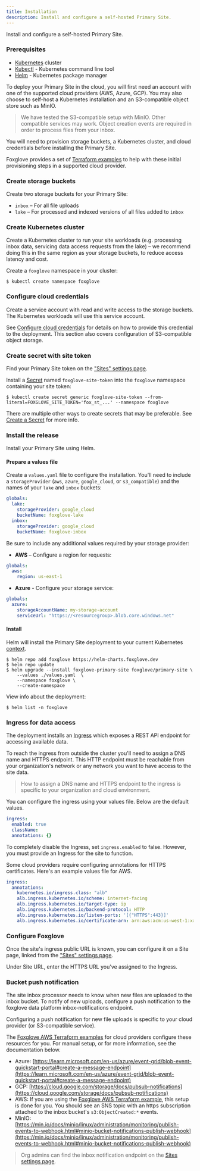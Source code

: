 ```yaml
---
title: Installation
description: Install and configure a self-hosted Primary Site.
---
```


Install and configure a self-hosted Primary Site.

### Prerequisites

- [Kubernetes](https://kubernetes.io/) cluster
- [Kubectl](https://kubernetes.io/docs/tasks/tools/) - Kubernetes command line tool
- [Helm](https://helm.sh/) - Kubernetes package manager

To deploy your Primary Site in the cloud, you will first need an account with one of the supported cloud providers (AWS, Azure, GCP). You may also choose to self-host a Kubernetes installation and an S3-compatible object store such as MinIO.

> We have tested the S3-compatible setup with MinIO. Other compatible services may work. Object creation events are required in order to process files from your inbox.

You will need to provision storage buckets, a Kubernetes cluster, and cloud credentials before installing the Primary Site.

Foxglove provides a set of [Terraform examples](https://github.com/foxglove/terraform-examples) to help with these initial provisioning steps in a supported cloud provider.

### Create storage buckets

Create two storage buckets for your Primary Site:

- `inbox` – For all file uploads
- `lake` – For processed and indexed versions of all files added to `inbox`

### Create Kubernetes cluster

Create a Kubernetes cluster to run your site workloads (e.g. processing inbox data, servicing data access requests from the lake) – we recommend doing this in the same region as your storage buckets, to reduce access latency and cost.

Create a `foxglove` namespace in your cluster:

```shell
$ kubectl create namespace foxglove
```

### Configure cloud credentials

Create a service account with read and write access to the storage buckets. The Kubernetes workloads will use this service account.

See [Configure cloud credentials](/docs/primary-sites/self-hosting/configure-cloud-credentials) for details on how to provide this credential to the deployment. This section also covers configuration of S3-compatible object storage.

### Create secret with site token

Find your Primary Site token on the ["Sites" settings page](https://console.foxglove.dev/settings/sites).

Install a [Secret](https://kubernetes.io/docs/concepts/configuration/secret/) named `foxglove-site-token` into the `foxglove` namespace containing your site token:

```shell
$ kubectl create secret generic foxglove-site-token --from-literal=FOXGLOVE_SITE_TOKEN='fox_st_...' --namespace foxglove
```

There are multiple other ways to create secrets that may be preferable. See [Create a Secret](https://kubernetes.io/docs/tasks/configmap-secret/managing-secret-using-kubectl/#create-a-secret) for more info.

### Install the release

Install your Primary Site using Helm.

#### Prepare a values file

Create a `values.yaml` file to configure the installation. You'll need to include a `storageProvider` (`aws`, `azure`, `google_cloud`, or `s3_compatible`) and the names of your `lake` and `inbox` buckets:

```yaml
globals:
  lake:
    storageProvider: google_cloud
    bucketName: foxglove-lake
  inbox:
    storageProvider: google_cloud
    bucketName: foxglove-inbox
```

Be sure to include any additional values required by your storage provider:

- **AWS** – Configure a region for requests:

```yaml
globals:
  aws:
    region: us-east-1
```

- **Azure** - Configure your storage service:

```yaml
globals:
  azure:
    storageAccountName: my-storage-account
    serviceUrl: "https://<resourcegroup>.blob.core.windows.net"
```

#### Install

Helm will install the Primary Site deployment to your current Kubernetes [context](https://kubernetes.io/docs/concepts/configuration/organize-cluster-access-kubeconfig/#context).

```shell
$ helm repo add foxglove https://helm-charts.foxglove.dev
$ helm repo update
$ helm upgrade --install foxglove-primary-site foxglove/primary-site \
    --values ./values.yaml  \
    --namespace foxglove \
    --create-namespace
```

View info about the deployment:

```shell
$ helm list -n foxglove
```

### Ingress for data access

The deployment installs an [Ingress](https://kubernetes.io/docs/concepts/services-networking/ingress/) which exposes a REST API endpoint for accessing available data.

To reach the ingress from outside the cluster you'll need to assign a DNS name and HTTPS endpoint. This HTTP endpoint must be reachable from your organization's network or any network you want to have access to the site data.

> How to assign a DNS name and HTTPS endpoint to the ingress is specific to your organization and
> cloud environment.

You can configure the ingress using your values file. Below are the default values.

```yaml
ingress:
  enabled: true
  className:
  annotations: {}
```

To completely disable the Ingress, set `ingress.enabled` to false. However, you must provide an Ingress for the site to function.

Some cloud providers require configuring annotations for HTTPS certificates. Here's an example values file for AWS.

```yaml
ingress:
  annotations:
    kubernetes.io/ingress.class: "alb"
    alb.ingress.kubernetes.io/scheme: internet-facing
    alb.ingress.kubernetes.io/target-type: ip
    alb.ingress.kubernetes.io/backend-protocol: HTTP
    alb.ingress.kubernetes.io/listen-ports: '[{"HTTPS":443}]'
    alb.ingress.kubernetes.io/certificate-arn: arn:aws:acm:us-west-1:xxxxxxxxxxxx:certificate/EXAMPLE-xxxx-xxxx-xxxx-xxxxxxxxxxxx
```

### Configure Foxglove

Once the site's ingress public URL is known, you can configure it on a Site page, linked from the ["Sites" settings page](https://console.foxglove.dev/settings/sites).

Under Site URL, enter the HTTPS URL you've assigned to the Ingress.

### Bucket push notification

The site inbox processor needs to know when new files are uploaded to the inbox bucket. To notify of
new uploads, configure a push notification to the foxglove data platform inbox-notifications
endpoint.

Configuring a push notification for new file uploads is specific to your cloud provider (or S3-compatible service).

The [Foxglove AWS Terraform examples](https://github.com/foxglove/terraform-examples) for cloud providers configure these resources for you. For manual setup, or for more information, see the documentation below.

- Azure: [https://learn.microsoft.com/en-us/azure/event-grid/blob-event-quickstart-portal#create-a-message-endpoint](https://learn.microsoft.com/en-us/azure/event-grid/blob-event-quickstart-portal#create-a-message-endpoint)
- GCP:
  [https://cloud.google.com/storage/docs/pubsub-notifications](https://cloud.google.com/storage/docs/pubsub-notifications)
- AWS: If you are using the [Foxglove AWS Terraform example](https://github.com/foxglove/terraform-examples/blob/main/primary-site/aws/README.md), this setup is done for you. You should see an SNS topic with an https subscription attached to the inbox bucket's `s3:ObjectCreated:*` events.
- MinIO: [https://min.io/docs/minio/linux/administration/monitoring/publish-events-to-webhook.html#minio-bucket-notifications-publish-webhook](https://min.io/docs/minio/linux/administration/monitoring/publish-events-to-webhook.html#minio-bucket-notifications-publish-webhook)

> Org admins can find the inbox notification endpoint on the [Sites settings page](https://console.foxglove.dev/settings/sites).
